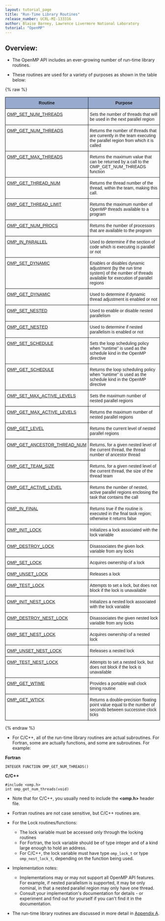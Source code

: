 ```yaml
---
layout: tutorial_page
title: "Run-Time Library Routines"
release_number: UCRL-MI-133316
author: Blaise Barney, Lawrence Livermore National Laboratory
tutorial: "OpenMP"
---
```


## Overview:

* The OpenMP API includes an ever-growing number of run-time library routines.

* These routines are used for a variety of purposes as shown in the table below:

{% raw %}<style type="text/css">
.tg  {border-collapse:collapse;border-spacing:0;}
.tg td{border-color:black;border-style:solid;border-width:1px;font-family:Arial, sans-serif;font-size:14px;
  overflow:hidden;padding:10px 5px;word-break:normal;}
.tg th{border-color:black;border-style:solid;border-width:1px;font-family:Arial, sans-serif;font-size:14px;
  font-weight:normal;overflow:hidden;padding:10px 5px;word-break:normal;}
.tg .tg-xq0d{background-color:#98ABCE;font-weight:bold;text-align:center;vertical-align:top}
.tg .tg-875e{color:#339;text-align:left;text-decoration:underline;vertical-align:top}
.tg .tg-0lax{text-align:left;vertical-align:top}
</style>
<table class="tg">
<thead>
  <tr>
    <th class="tg-xq0d"><span style="background-color:#98ABCE">Routine</span></th>
    <th class="tg-xq0d"><span style="background-color:#98ABCE">Purpose</span></th>
  </tr>
</thead>
<tbody>
  <tr>
    <td class="tg-875e"><a href="https://hpc-tutorials.llnl.gov/openmp/omp_set_num_threads/">OMP_SET_NUM_THREADS</a></td>
    <td class="tg-0lax">Sets the number of threads that will be used in the next parallel region</td>
  </tr>
  <tr>
    <td class="tg-875e"><a href="https://hpc-tutorials.llnl.gov/openmp/omp_get_num_threads/" target="_blank" rel="noopener noreferrer">OMP_GET_NUM_THREADS</a></td>
    <td class="tg-0lax">Returns the number of threads that are currently in the team executing the parallel region from which it is called</td>
  </tr>
  <tr>
    <td class="tg-875e"><a href="https://hpc-tutorials.llnl.gov/openmp/omp_get_max_threads/" target="_blank" rel="noopener noreferrer">OMP_GET_MAX_THREADS</a></td>
    <td class="tg-0lax">Returns the maximum value that can be returned by a call to the OMP_GET_NUM_THREADS function</td>
  </tr>
  <tr>
    <td class="tg-875e"><a href="https://hpc-tutorials.llnl.gov/openmp/omp_get_thread_num/" target="_blank" rel="noopener noreferrer">OMP_GET_THREAD_NUM</a></td>
    <td class="tg-0lax">Returns the thread number of the thread, within the team, making this call.</td>
  </tr>
  <tr>
    <td class="tg-875e"><a href="https://hpc-tutorials.llnl.gov/openmp/omp_get_thread_limit/" target="_blank" rel="noopener noreferrer">OMP_GET_THREAD_LIMIT</a></td>
    <td class="tg-0lax">Returns the maximum number of OpenMP threads available to a program</td>
  </tr>
  <tr>
    <td class="tg-875e"><a href="https://hpc-tutorials.llnl.gov/openmp/omp_get_num_procs/" target="_blank" rel="noopener noreferrer">OMP_GET_NUM_PROCS</a></td>
    <td class="tg-0lax">Returns the number of processors that are available to the program</td>
  </tr>
  <tr>
    <td class="tg-875e"><a href="https://hpc-tutorials.llnl.gov/openmp/omp_in_parallel/" target="_blank" rel="noopener noreferrer">OMP_IN_PARALLEL</a></td>
    <td class="tg-0lax">Used to determine if the section of code which is executing is parallel or not</td>
  </tr>
  <tr>
    <td class="tg-875e"><a href="https://hpc-tutorials.llnl.gov/openmp/omp_set_dynamic/" target="_blank" rel="noopener noreferrer">OMP_SET_DYNAMIC</a></td>
    <td class="tg-0lax">Enables or disables dynamic adjustment (by the run time system) of the number of threads available for execution of parallel regions</td>
  </tr>
  <tr>
    <td class="tg-875e"><a href="https://hpc-tutorials.llnl.gov/openmp/omp_get_dynamic/" target="_blank" rel="noopener noreferrer">OMP_GET_DYNAMIC</a></td>
    <td class="tg-0lax">Used to determine if dynamic thread adjustment is enabled or not</td>
  </tr>
  <tr>
    <td class="tg-875e"><a href="https://hpc-tutorials.llnl.gov/openmp/omp_set_nested/" target="_blank" rel="noopener noreferrer">OMP_SET_NESTED</a></td>
    <td class="tg-0lax">Used to enable or disable nested parallelism</td>
  </tr>
  <tr>
    <td class="tg-875e"><a href="https://hpc-tutorials.llnl.gov/openmp/omp_get_nested/" target="_blank" rel="noopener noreferrer">OMP_GET_NESTED</a></td>
    <td class="tg-0lax">Used to determine if nested parallelism is enabled or not</td>
  </tr>
  <tr>
    <td class="tg-875e"><a href="https://hpc-tutorials.llnl.gov/openmp/omp_set_schedule/" target="_blank" rel="noopener noreferrer">OMP_SET_SCHEDULE</a></td>
    <td class="tg-0lax">Sets the loop scheduling policy when "runtime" is used as the schedule kind in the OpenMP directive</td>
  </tr>
  <tr>
    <td class="tg-875e"><a href="https://hpc-tutorials.llnl.gov/openmp/omp_get_schedule/" target="_blank" rel="noopener noreferrer">OMP_GET_SCHEDULE</a></td>
    <td class="tg-0lax">Returns the loop scheduling policy when "runtime" is used as the schedule kind in the OpenMP directive</td>
  </tr>
  <tr>
    <td class="tg-875e"><a href="https://hpc-tutorials.llnl.gov/openmp/omp_set_max_active_levels/" target="_blank" rel="noopener noreferrer">OMP_SET_MAX_ACTIVE_LEVELS</a></td>
    <td class="tg-0lax">Sets the maximum number of nested parallel regions</td>
  </tr>
  <tr>
    <td class="tg-875e"><a href="https://hpc-tutorials.llnl.gov/openmp/omp_get_max_active_levels/" target="_blank" rel="noopener noreferrer">OMP_GET_MAX_ACTIVE_LEVELS</a></td>
    <td class="tg-0lax">Returns the maximum number of nested parallel regions</td>
  </tr>
  <tr>
    <td class="tg-875e"><a href="https://hpc-tutorials.llnl.gov/openmp/omp_get_level/" target="_blank" rel="noopener noreferrer">OMP_GET_LEVEL</a></td>
    <td class="tg-0lax">Returns the current level of nested parallel regions</td>
  </tr>
  <tr>
    <td class="tg-875e"><a href="https://hpc-tutorials.llnl.gov/openmp/omp_get_ancestor_thread_num/" target="_blank" rel="noopener noreferrer">OMP_GET_ANCESTOR_THREAD_NUM</a></td>
    <td class="tg-0lax">Returns, for a given nested level of the current thread, the thread number of ancestor thread</td>
  </tr>
  <tr>
    <td class="tg-875e"><a href="https://hpc-tutorials.llnl.gov/openmp/omp_get_team_size/" target="_blank" rel="noopener noreferrer">OMP_GET_TEAM_SIZE</a></td>
    <td class="tg-0lax">Returns, for a given nested level of the current thread, the size of the thread team</td>
  </tr>
  <tr>
    <td class="tg-875e"><a href="https://hpc-tutorials.llnl.gov/openmp/omp_get_active_level/" target="_blank" rel="noopener noreferrer">OMP_GET_ACTIVE_LEVEL</a></td>
    <td class="tg-0lax">Returns the number of nested, active parallel regions enclosing the task that contains the call</td>
  </tr>
  <tr>
    <td class="tg-875e"><a href="https://hpc-tutorials.llnl.gov/openmp/omp_in_final/" target="_blank" rel="noopener noreferrer">OMP_IN_FINAL</a></td>
    <td class="tg-0lax">Returns true if the routine is executed in the final task region; otherwise it returns false</td>
  </tr>
  <tr>
    <td class="tg-875e"><a href="https://hpc-tutorials.llnl.gov/openmp/omp_init_lock/" target="_blank" rel="noopener noreferrer">OMP_INIT_LOCK</a></td>
    <td class="tg-0lax">Initializes a lock associated with the lock variable</td>
  </tr>
  <tr>
    <td class="tg-875e"><a href="https://hpc-tutorials.llnl.gov/openmp/omp_destroy_lock/" target="_blank" rel="noopener noreferrer">OMP_DESTROY_LOCK</a></td>
    <td class="tg-0lax">Disassociates the given lock variable from any locks</td>
  </tr>
  <tr>
    <td class="tg-875e"><a href="https://hpc-tutorials.llnl.gov/openmp/omp_set_lock/" target="_blank" rel="noopener noreferrer">OMP_SET_LOCK</a></td>
    <td class="tg-0lax">Acquires ownership of a lock</td>
  </tr>
  <tr>
    <td class="tg-875e"><a href="https://hpc-tutorials.llnl.gov/openmp/omp_unset_lock/" target="_blank" rel="noopener noreferrer">OMP_UNSET_LOCK</a></td>
    <td class="tg-0lax">Releases a lock</td>
  </tr>
  <tr>
    <td class="tg-875e"><a href="https://hpc-tutorials.llnl.gov/openmp/omp_test_lock/" target="_blank" rel="noopener noreferrer">OMP_TEST_LOCK</a></td>
    <td class="tg-0lax">Attempts to set a lock, but does not block if the lock is unavailable</td>
  </tr>
  <tr>
    <td class="tg-875e"><a href="https://hpc-tutorials.llnl.gov/openmp/omp_init_lock/" target="_blank" rel="noopener noreferrer">OMP_INIT_NEST_LOCK</a></td>
    <td class="tg-0lax">Initializes a nested lock associated with the lock variable</td>
  </tr>
  <tr>
    <td class="tg-875e"><a href="https://hpc-tutorials.llnl.gov/openmp/omp_destroy_lock/" target="_blank" rel="noopener noreferrer">OMP_DESTROY_NEST_LOCK</a></td>
    <td class="tg-0lax">Disassociates the given nested lock variable from any locks</td>
  </tr>
  <tr>
    <td class="tg-875e"><a href="https://hpc-tutorials.llnl.gov/openmp/omp_set_lock/" target="_blank" rel="noopener noreferrer">OMP_SET_NEST_LOCK</a></td>
    <td class="tg-0lax">Acquires ownership of a nested lock</td>
  </tr>
  <tr>
    <td class="tg-875e"><a href="https://hpc-tutorials.llnl.gov/openmp/omp_unset_lock/" target="_blank" rel="noopener noreferrer">OMP_UNSET_NEST_LOCK</a></td>
    <td class="tg-0lax">Releases a nested lock</td>
  </tr>
  <tr>
    <td class="tg-875e"><a href="https://hpc-tutorials.llnl.gov/openmp/omp_test_lock/" target="_blank" rel="noopener noreferrer">OMP_TEST_NEST_LOCK</a></td>
    <td class="tg-0lax">Attempts to set a nested lock, but does not block if the lock is unavailable</td>
  </tr>
  <tr>
    <td class="tg-875e"><a href="https://hpc-tutorials.llnl.gov/openmp/omp_get_wtime/" target="_blank" rel="noopener noreferrer">OMP_GET_WTIME</a></td>
    <td class="tg-0lax">Provides a portable wall clock timing routine</td>
  </tr>
  <tr>
    <td class="tg-875e"><a href="https://hpc-tutorials.llnl.gov/openmp/omp_get_wtick/" target="_blank" rel="noopener noreferrer">OMP_GET_WTICK</a></td>
    <td class="tg-0lax">Returns a double-precision floating point value equal to the number of seconds between successive clock ticks</td>
  </tr>
</tbody>
</table>
{% endraw %}


* For C/C++, all of the run-time library routines are actual subroutines. For Fortran, some are actually functions, and some are subroutines. For example:

**Fortran**
```
INTEGER FUNCTION OMP_GET_NUM_THREADS()
```

**C/C++**
```
#include <omp.h>
int omp_get_num_threads(void)
```

* Note that for C/C++, you usually need to include the **<omp.h>** header file.

* Fortran routines are not case sensitive, but C/C++ routines are.

* For the Lock routines/functions:
  * The lock variable must be accessed only through the locking routines
  * For Fortran, the lock variable should be of type integer and of a kind large enough to hold an address.
  * For C/C++, the lock variable must have type `omp_lock_t` or type `omp_nest_lock_t`, depending on the function being used.

* Implementation notes:
  * Implementations may or may not support all OpenMP API features. For example, if nested parallelism is supported, it may be only nominal, in that a nested parallel region may only have one thread.
  * Consult your implementation's documentation for details - or experiment and find out for yourself if you can't find it in the documentation.

* The run-time library routines are discussed in more detail in [Appendix A](appendix_a.md).
